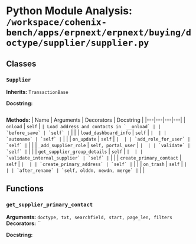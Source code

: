 # Python Module Analysis: `/workspace/cohenix-bench/apps/erpnext/erpnext/buying/doctype/supplier/supplier.py`

## Classes

### `Supplier`
**Inherits:** `TransactionBase`


**Docstring:**
```

```

**Methods:**
| Name | Arguments | Decorators | Docstring |
|---|---|---|---|
| `onload` | `self` | `` | Load address and contacts in `__onload` |
| `before_save` | `self` | `` |  |
| `load_dashboard_info` | `self` | `` |  |
| `autoname` | `self` | `` |  |
| `on_update` | `self` | `` |  |
| `add_role_for_user` | `self` | `` |  |
| `_add_supplier_role` | `self, portal_user` | `` |  |
| `validate` | `self` | `` |  |
| `get_supplier_group_details` | `self` | `` |  |
| `validate_internal_supplier` | `self` | `` |  |
| `create_primary_contact` | `self` | `` |  |
| `create_primary_address` | `self` | `` |  |
| `on_trash` | `self` | `` |  |
| `after_rename` | `self, olddn, newdn, merge` | `` |  |





## Functions

### `get_supplier_primary_contact`
**Arguments:** `doctype, txt, searchfield, start, page_len, filters`
**Decorators:** ``

**Docstring:**
```

```

